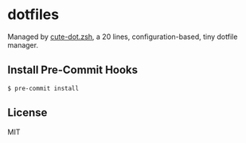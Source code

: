 # dotfiles

Managed by [cute-dot.zsh](./cute-dot.zsh), a 20 lines, configuration-based, tiny dotfile manager.

## Install Pre-Commit Hooks

```console
$ pre-commit install
```

## License

MIT
